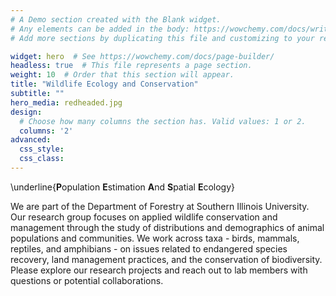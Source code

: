 ```yaml
---
# A Demo section created with the Blank widget.
# Any elements can be added in the body: https://wowchemy.com/docs/writing-markdown-latex/
# Add more sections by duplicating this file and customizing to your requirements.

widget: hero  # See https://wowchemy.com/docs/page-builder/
headless: true  # This file represents a page section.
weight: 10  # Order that this section will appear.
title: "Wildlife Ecology and Conservation"
subtitle: ""
hero_media: redheaded.jpg
design:
  # Choose how many columns the section has. Valid values: 1 or 2.
  columns: '2'
advanced:
  css_style:
  css_class:
---
```


\underline{**P**opulation **E**stimation **A**nd **S**patial **E**cology}    

We are part of the Department of Forestry at Southern Illinois University. Our research group focuses on applied wildlife conservation and management through the study of distributions and demographics of animal populations and communities. We work across taxa - birds, mammals, reptiles, and amphibians - on issues related to endangered species recovery, land management practices, and the conservation of biodiversity. Please explore our research projects and reach out to lab members with questions or potential collaborations.
